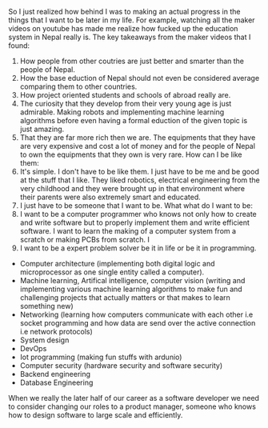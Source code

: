 So I just realized how behind I was to making an actual progress in the things that I want to be later in my life. For example, watching all the maker videos on youtube has made me realize how fucked up the education system in Nepal really is. The key takeaways from the maker videos that I found:
1. How people from other coutries are just better and smarter than the people of Nepal.
2. How the base eduction of Nepal should not even be considered average comparing them to other countries. 
3. How project oriented students and schools of abroad really are. 
4. The curiosity that they develop from their very young age is just admirable. Making robots and implementing machine learning algorithms before even having a formal eduction of the given topic is just amazing. 
5. That they are far more rich then we are. The equipments that they have are very expensive and cost a lot of money and for the people of Nepal to own the equipments that they own is very rare. 
How can I be like them:
1. It's simple. I don't have to be like them. I just have to be me and be good at the stuff that I like. They liked robotics, electrical engineering from the very childhood and they were brought up in that environment where their parents were also extremely smart and educated. 
2. I just have to be someone that I want to be. 
What what do I want to be:
1. I want to be a computer programmer who knows not only how to create and write software but to properly implement them and write efficient software. I want to learn the making of a computer system from a scratch or making PCBs from scratch. I 
2. I want to be a expert problem solver be it in life or be it in programming.


- Computer architecture (implementing both digital logic and microprocessor as one single entity called a computer). 
- Machine learning, Artifical intelligence, computer vision (writing and implementing various machine learning algorithms to make fun and challenging projects that actually matters or that makes to learn something new)
- Networking (learning how computers communicate with each other i.e socket programming and how data are send over the active connection i.e network protocols)
- System design
- DevOps
- Iot programming (making fun stuffs with ardunio)
- Computer security (hardware security and software security)
- Backend engineering
- Database Engineering

When we really the later half of our career as a software developer we need to consider changing our roles to a product manager, someone who knows how to design software to large scale and efficiently.